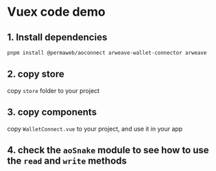 # Vuex code demo

## 1. Install dependencies

```bash
pnpm install @permaweb/aoconnect arweave-wallet-connector arweave
```

## 2. copy store

copy `store` folder to your project

## 3. copy components

copy `WalletConnect.vue` to your project, and use it in your app

## 4. check the `aoSnake` module to see how to use the `read` and `write` methods